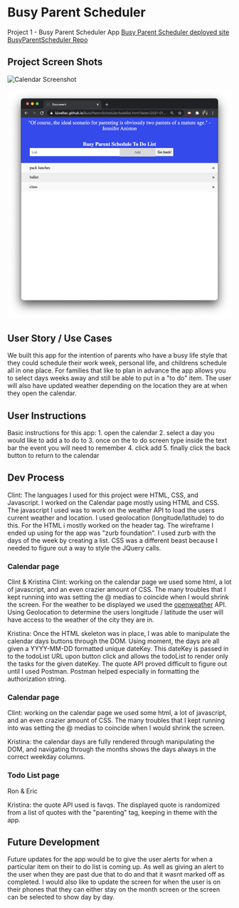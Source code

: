 # Busy Parent Scheduler
Project 1 - Busy Parent Scheduler App
[Busy Parent Scheduler deployed site](https://kjwallac.github.io/BusyParentScheduler/calendar.html)
[BusyParentScheduler Repo](https://github.com/kjwallac/BusyParentScheduler)

## Project Screen Shots
![Calendar Screenshot](calendar.png)

![ToDo List Screenshot](todolist.png)

## User Story / Use Cases
We built this app for the intention of parents who have a busy life style that they could schedule their work week, personal life, and childrens schedule all in one place. For families that like to plan in advance the app allows you to select days weeks away and still be able to put in a "to do" item. The user will also have updated weather depending on the location they are at when they open the calendar.

## User Instructions
Basic instructions for this app:
    1. open the calendar
    2. select a day you would like to add a to do to
    3. once on the to do screen type inside the text bar the event you will need to remember
    4. click add
    5. finally click the back button to return to the calendar


## Dev Process
Clint: The languages I used for this project were HTML, CSS, and Javascript. I worked on the Calendar page mostly using HTML and CSS. The javascript I used was to work on the weather API to load the users current weather and location. I used geolocation (longitude/latitude) to do this. For the HTML i mostly worked on the header tag. The wireframe I ended up using for the app was "zurb foundation". I used zurb with the days of the week by creating a list. CSS was a different beast because I needed to figure out a way to style the JQuery calls. 
### Calendar page
Clint & Kristina
Clint: working on the calendar page we used some html, a lot of javascript, and an even crazier amount of CSS. The many troubles that I kept running into was setting the @ medias to coincide when I would shrink the screen. For the weather to be displayed we used the [openweather](https://openweathermap.org/) API. Using Geolocation to determine the users longitude / latitude the user will have access to the weather of the city they are in.


Kristina: Once the HTML skeleton was in place, I was able to manipulate the calendar days buttons through the DOM. Using moment, the days are all given a YYYY-MM-DD formatted unique dateKey. This dateKey is passed in to the todoList URL upon button click and allows the todoList to render only the tasks for the given dateKey. The quote API proved difficult to figure out until I used Postman. Postman helped especially in formatting the authorization string.

### Calendar page
Clint: working on the calendar page we used some html, a lot of javascript, and an even crazier amount of CSS. The many troubles that I kept running into was setting the @ medias to coincide when I would shrink the screen. 

Kristina: the calendar days are fully rendered through manipulating the DOM, and navigating through the months shows the days always in the correct weekday columns.

### Todo List page
Ron & Eric



Kristina: the quote API used is favqs. The displayed quote is randomized from a list of quotes with the "parenting" tag, keeping in theme with the app.

 ## Future Development
Future updates for the app would be to give the user alerts for when a particular item on their to do list is coming up. As well as giving an alert to the user when they are past due that to do and that it wasnt marked off as completed. I would also like to update the screen for when the user is on their phones that they can either stay on the month screen or the screen can be selected to show day by day.